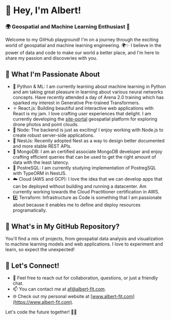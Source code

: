 
# 👋 Hey, I'm Albert!

### 🌍 Geospatial and Machine Learning Enthusiast 🤖

Welcome to my GitHub playground! I'm on a journey through the exciting world of geospatial and machine learning engineering. 🌍✨ I believe in the power of data and code to make our world a better place, and I'm here to share my passion and discoveries with you.



## 🚀 What I'm Passionate About
- 🐍 Python & ML: I am currently learning about machine learning in Python and am taking great pleasure in learning about various neural networks concepts. Have recently attended a day of Arena 2.0 training which has sparked my interest in Generative Pre-trained Transformers.
- ⚛️ React.js: Building beautiful and interactive web applications with React is my jam. I love crafting user experiences that delight. I am currently developing the [site-portal](https://www.site-portal.co.uk) geospatial platform for exploring drone photos and point clouds.
- 🚀 Node: The backend is just as exciting! I enjoy working with Node.js to create robust server-side applications.
- 🦁 NestJs: Recently adopted Nest as a way to design better documented and more stable REST APIs.
- 🍃 MongoDB: I am an certified associate MongoDB developer and enjoy crafting efficient queries that can be used to get the right amount of data with the least latency.
- 🐘 PostreSQL: I am currently studying implementation of PostregSQL with TypeORM in NestJS.
- ☁️ Cloud (AWS and GCP): I love the idea that we can develop apps that can be deployed without building and running a datacenter. Am currently working towards the Cloud Practitioner certification in AWS.
- #️⃣ Terraform: Infrastructure as Code is something that I am passionate about because it enables me to define and deploy resources programatically. 

## 🌟 What's in My GitHub Repository?

You'll find a mix of projects, from geospatial data analysis and visualization to machine learning models and web applications. I love to experiment and learn, so expect the unexpected!

## 🤝 Let's Connect!

- 💬 Feel free to reach out for collaboration, questions, or just a friendly chat.
- 📫 You can contact me at [af@albert-fit.com](mailto:af@albert-fit.com).
- 🌐 Check out my personal website at [www.albert-fit.com](https://www.albert-fit.com).

Let's code the future together! 🚀✨

